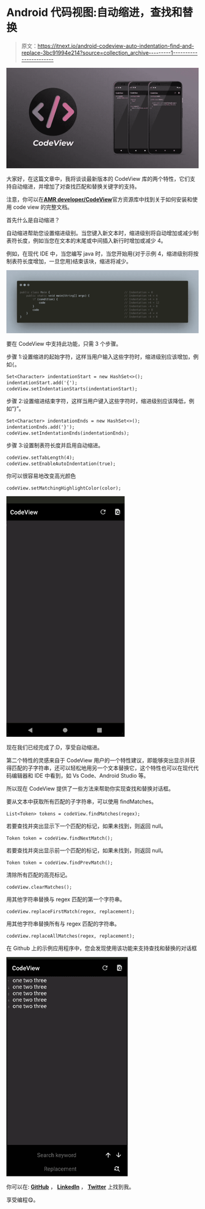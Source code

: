 # Android 代码视图:自动缩进，查找和替换

> 原文：<https://itnext.io/android-codeview-auto-indentation-find-and-replace-3bc91994e214?source=collection_archive---------1----------------------->

![](img/200b219edf01e6a9379556e5ae19eadb.png)

大家好，在这篇文章中，我将谈谈最新版本的 CodeView 库的两个特性，它们支持自动缩进，并增加了对查找匹配和替换关键字的支持。

注意，你可以在[**AMR developer/CodeView**](https://github.com/AmrDeveloper/codeview)官方资源库中找到关于如何安装和使用 code view 的完整文档。

首先什么是自动缩进？

自动缩进帮助您设置缩进级别。当您键入新文本时，缩进级别将自动增加或减少制表符长度，例如当您在文本的末尾或中间插入新行时增加或减少 4。

例如，在现代 IDE 中，当您编写 java 时，当您开始用{对于示例 4，缩进级别将按制表符长度增加，一旦您用}结束该块，缩进将减少。

![](img/9a37770d0ce5a0dbcbaed1f16a28f427.png)

要在 CodeView 中支持此功能，只需 3 个步骤。

步骤 1:设置缩进的起始字符，这样当用户输入这些字符时，缩进级别应该增加，例如`{`。

```
Set<Character> indentationStart = new HashSet<>(); indentationStart.add('{'); codeView.setIndentationStarts(indentationStart);
```

步骤 2:设置缩进结束字符，这样当用户键入这些字符时，缩进级别应该降低，例如“}”。

```
Set<Character> indentationEnds = new HashSet<>(); indentationEnds.add('}'); codeView.setIndentationEnds(indentationEnds);
```

步骤 3:设置制表符长度并启用自动缩进。

```
codeView.setTabLength(4);
codeView.setEnableAutoIndentation(true);
```

你可以很容易地改变高光颜色

```
codeView.setMatchingHighlightColor(color);
```

![](img/cc15237c7ccd4f84d236556a6d6e0637.png)

现在我们已经完成了:D，享受自动缩进。

第二个特性的灵感来自于 CodeView 用户的一个特性建议，即能够突出显示并获得匹配的子字符串，还可以轻松地用另一个文本替换它，这个特性也可以在现代代码编辑器和 IDE 中看到，如 Vs Code、Android Studio 等。

所以现在 CodeView 提供了一些方法来帮助你实现查找和替换对话框。

要从文本中获取所有匹配的子字符串，可以使用 findMatches。

```
List<Token> tokens = codeView.findMatches(regex);
```

若要查找并突出显示下一个匹配的标记，如果未找到，则返回 null。

```
Token token = codeView.findNextMatch();
```

若要查找并突出显示前一个匹配的标记，如果未找到，则返回 null。

```
Token token = codeView.findPrevMatch();
```

清除所有匹配的高亮标记。

```
codeView.clearMatches();
```

用其他字符串替换与 regex 匹配的第一个字符串。

```
codeView.replaceFirstMatch(regex, replacement);
```

用其他字符串替换所有与 regex 匹配的字符串。

```
codeView.replaceAllMatches(regex, replacement);
```

在 Github 上的示例应用程序中，您会发现使用该功能来支持查找和替换的对话框

![](img/22ac667143401aa905c31554c888d4ae.png)

你可以在: [**GitHub**](https://github.com/amrdeveloper) ， [**LinkedIn**](https://www.linkedin.com/in/amrdeveloper/) ， [**Twitter**](https://twitter.com/amrdeveloper) 上找到我。

享受编程😋。